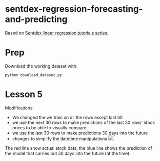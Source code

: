 # sentdex-regression-forecasting-and-predicting

Based on [Sentdex linear regression tutorials series](https://www.youtube.com/watch?v=OGxgnH8y2NM&index=1&list=PLQVvvaa0QuDfKTOs3Keq_kaG2P55YRn5v).

# Prep

Download the working dataset with:

```
python download_dataset.py
````

# Lesson 5

Modifications:

- We changed the we train on all the rows except last 60
- we use the next 30 rows to make predictions of the last 30 rows' stock prices to be able to visually compare
- we use the last 30 rows to make predictions 30 days into the future
- changes to simplify the datetime manipulations
![](https://raw.github.com/benji/sentdex-regression-forecasting-and-predicting/master/images/lesson5_predictions.png)

The red line show actual stock data, the blue line shows the prediction of the model that carries out 30 days into the future (at the time).